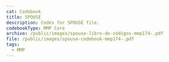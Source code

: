 ```yaml
---
cat: Codebook
title: SPOUSE
description: Codes for SPOUSE file.
codebookType: MMP Core
archivo: /public/images/spouse-libro-de-códigos-mmp174-.pdf
file: /public/images/spouse-codebook-mmp174-.pdf
tags:
  - MMP
---
```

